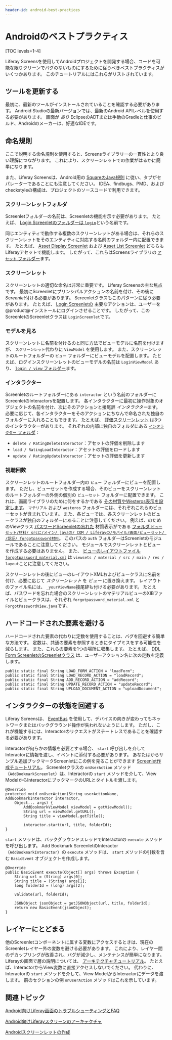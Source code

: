 ```yaml
---
header-id: android-best-practices
---
```


# Androidのベストプラクティス

[TOC levels=1-4]

Liferay Screensを使用してAndroidプロジェクトを開発する場合、コードを可能な限りクリーンでバグのないものにするために従うべきベストプラクティスがいくつかあります。 このチュートリアルにはこれらがリストされています。

## ツールを更新する

最初に、最新のツールがインストールされていることを確認する必要があります。 Android Studioの最新バージョンでは、最新のAndroid APIレベルを使用する必要があります。 画面が *あり* EclipseのADTまたは手動のGradleと仕事のビルド、Androidのメーカーは、好適なIDEです。


<!--
## See the Breaking Changes Document

When updating an app or Screenlet to a new version of Liferay Screens, make sure 
to see the 
[Android breaking changes reference article](/docs/7-0/reference/-/knowledge_base/r/android-breaking-changes). 
This article lists changes to Screens that break functionality in prior 
versions. In most cases, updating your code is relatively straightforward. 
-->

## 命名規則

ここで説明する命名規則を使用すると、Screensライブラリーの一貫性とより良い理解につながります。 これにより、スクリーンレットでの作業がはるかに簡単になります。

また、Liferay Screensは、Android用の [SquareのJava規則](https://github.com/square/java-code-styles) に従い、タブがセパレーターであることにも注意してください。 IDEA、findbugs、PMD、およびcheckstyleの構成は、プロジェクトのソースコードで利用できます。

### スクリーンレットフォルダ

Screenletフォルダーの名前は、Screenletの機能を示す必要があります。 たとえば、 [Login Screenletのフォルダーは `login`](https://github.com/liferay/liferay-screens/tree/master/android/library/src/main/java/com/liferay/mobile/screens/auth/login)という名前です。

同じエンティティで動作する複数のスクリーンレットがある場合は、それらのスクリーンレットをそのエンティティに対応する名前のフォルダー内に配置できます。 たとえば、 [Asset Display Screenlet](/docs/7-1/reference/-/knowledge_base/r/asset-display-screenlet-for-android) および [Asset List Screenlet](/docs/7-1/reference/-/knowledge_base/r/assetlistscreenlet-for-android) どちらもLiferayアセットで機能します。 したがって、これらはScreensライブラリの [`アセット` フォルダー](https://github.com/liferay/liferay-screens/tree/master/android/library/src/main/java/com/liferay/mobile/screens/asset)ます。

### スクリーンレット

スクリーンレットの適切な命名は非常に重要です。 Liferay Screensの主な焦点です。 最初にScreenletにプリンシパルアクションの名前を付け、その後に *Screenlet*付ける必要があります。 Screenletクラスもこのパターンに従う必要があります。 たとえば、 [Login Screenletの](/docs/7-1/reference/-/knowledge_base/r/loginscreenlet-for-android) 主要なアクションは、ユーザーを@product@インストールにログインさせることです。 したがって、このScreenletのScreenletクラスは `LoginScreenlet`です。

### モデルを見る

スクリーンレットに名前を付けるのと同じ方法でビューモデルに名前を付けますが、 `スクリーンレット`代わりに `ViewModel` を使用します。 また、スクリーンレットのルートフォルダーの `ビュー` フォルダーにビューモデルを配置します。 たとえば、ログインスクリーンレットのビューモデルの名前は `LoginViewModel` あり、 [`login / view` フォルダー](https://github.com/liferay/liferay-screens/tree/master/android/library/src/main/java/com/liferay/mobile/screens/auth/login/view)ます。

### インタラクター

Screenletのルートフォルダーにある `interactor` という名前のフォルダーにScreenletのInteractorsを配置します。 各インタラクターに最初に操作対象のオブジェクトの名前を付け、次にそのアクションと接尾辞 *インタラクター*ます。 必要に応じて、各インタラクターをそのアクションにちなんで命名された独自のフォルダーに入れることもできます。 たとえば、 [評価スクリーンレット](/docs/7-1/reference/-/knowledge_base/r/rating-screenlet-for-android) は3つのインタラクターがあります。 それぞれの内部に独自のフォルダにある [ `インタラクター` フォルダ](https://github.com/liferay/liferay-screens/tree/master/android/library/src/main/java/com/liferay/mobile/screens/rating/interactor)：

  - `delete / RatingDeleteInteractor`：アセットの評価を削除します
  - `load / RatingLoadInteractor`：アセットの評価をロードします
  - `update / RatingUpdateInteractor`：アセットの評価を更新します

### 視聴回数

スクリーンレットのルートフォルダー内の `ビュー` フォルダーにビューを配置します。 ただし、ビューセットを作成する場合、そのビューをスクリーンレットのルートフォルダーの外側の個別の `ビューセット` フォルダーに配置できます。 これは、画面ライブラリのために何をするかである [その材質やWesteros表示を設定します](https://github.com/liferay/liferay-screens/tree/master/android/viewsets)。 `マテリアル` および `westeros` フォルダーには、それぞれこれらのビューセットが含まれています。 また、各ビューでは、各スクリーンレットのビュークラスが独自のフォルダーにあることに注意してください。 例えば、のためのViewクラス [パスワードScreenletの忘れた](/docs/7-1/reference/-/knowledge_base/r/forgotpasswordscreenlet-for-android) 材質表示がである [フォルダ `ビューセット/材料/ srcに/メイン/ javaの/ COM / Liferayの/モバイル/画面/ビューセット/ /認証/ forgotpassword材料`](https://github.com/liferay/liferay-screens/tree/master/android/viewsets/material/src/main/java/com/liferay/mobile/screens/viewsets/material/auth/forgotpassword)。 このパスの `auth` フォルダーはScreenletのモジュールであることに注意してください。 モジュールでスクリーンレットとビューを作成する必要はありません。 また、 [ビューのレイアウトファイル `forgotpassword_material.xml`](https://github.com/liferay/liferay-screens/blob/master/android/viewsets/material/src/main/res/layout/forgotpassword_material.xml) は `viewsets / material / src / main / res / layout`ことに注意してください。

スクリーンレットの後にビューのレイアウトXMLおよびビュークラスに名前を付け、必要に応じて *スクリーンレット* を *ビュー* に置き換えます。 レイアウトのファイル名には、 `_yourViewName`接尾辞も付ける必要があります。 たとえば、パスワードを忘れた場合のスクリーンレットのマテリアルビューのXIBファイルとビュークラスは、それぞれ `forgotpassword_material.xml` と `ForgotPasswordView.java`です。

## ハードコードされた要素を避ける

ハードコードされた要素の代わりに定数を使用することは、バグを回避する簡単な方法です。 定数は、共通の要素を参照するときにタイプミスをする可能性を減らします。 また、これらの要素を1つの場所に収集します。 たとえば、 [DDL Form ScreenletのScreenletクラス](https://github.com/liferay/liferay-screens/blob/master/android/library/src/main/java/com/liferay/mobile/screens/ddl/form/DDLFormScreenlet.java) は、ユーザーアクション名に次の定数を定義します。

    public static final String LOAD_FORM_ACTION = "loadForm";
    public static final String LOAD_RECORD_ACTION = "loadRecord";
    public static final String ADD_RECORD_ACTION = "addRecord";
    public static final String UPDATE_RECORD_ACTION = "updateRecord";
    public static final String UPLOAD_DOCUMENT_ACTION = "uploadDocument";

## インタラクターの状態を回避する

Liferay Screensは、 [EventBus](http://greenrobot.org/eventbus/) を使用して、デバイスの向きが変わってもネットワークまたはバックグラウンド操作が失われないようにします。 ただし、これが機能するには、Interactorのリクエストがステートレスであることを確認する必要があります。

Interactorが何らかの情報を必要とする場合、 `start` 呼び出しを介してInteractorに情報を渡し、イベントに添付する必要があります。 あなたはからサンプル追加ブックマークScreenletにこの例を見ることができます [Screenlet作成チュートリアル](/docs/7-1/tutorials/-/knowledge_base/t/creating-android-screenlets)。 Screenletクラスの `onUserAction` メソッド（`AddBookmarkScreenlet`）は、Interactorの `start` メソッドを介して、View ModelからInteractorにブックマークのURLとタイトルを渡します。

    @Override
    protected void onUserAction(String userActionName, AddBookmarkInteractor interactor, 
        Object... args) {
            AddBookmarkViewModel viewModel = getViewModel();
            String url = viewModel.getURL();
            String title = viewModel.getTitle();
    
            interactor.start(url, title, folderId);
    }

`start` メソッドは、バックグラウンドスレッドでInteractorの `execute` メソッドを呼び出します。 Add Bookmark ScreenletのInteractor（`AddBookmarkInteractor`）の `execute` メソッドは、 `start` メソッドの引数を含む `BasicEvent` オブジェクトを作成します。

    @Override
    public BasicEvent execute(Object[] args) throws Exception {
        String url = (String) args[0];
        String title = (String) args[1];
        long folderId = (long) args[2];
    
        validate(url, folderId);
    
        JSONObject jsonObject = getJSONObject(url, title, folderId);
        return new BasicEvent(jsonObject);
    }

## レイヤーにとどまる

他のScreenletコンポーネントに属する変数にアクセスするときは、現在のScreenletレイヤー外の変数を避ける必要があります。 これにより、レイヤー間のデカップリングが改善され、バグが減少し、メンテナンスが簡単になります。 Liferayの画面で層の説明については、 [アーキテクチャチュートリアル](/docs/7-1/tutorials/-/knowledge_base/t/architecture-of-liferay-screens-for-android)。 たとえば、InteractorからView変数に直接アクセスしないでください。 代わりに、Interactorの `start` メソッドを介して、View ModelからInteractorにデータを渡します。 前のセクションの例 `onUserAction` メソッドはこれを示しています。

## 関連トピック

[Android向けLiferay画面のトラブルシューティングとFAQ](/docs/7-1/tutorials/-/knowledge_base/t/liferay-screens-for-android-troubleshooting-and-faqs)

[Android向けLiferayスクリーンのアーキテクチャ](/docs/7-1/tutorials/-/knowledge_base/t/architecture-of-liferay-screens-for-android)

[Androidスクリーンレットの作成](/docs/7-1/tutorials/-/knowledge_base/t/creating-android-screenlets)


<!--
[Android Breaking Changes](/docs/7-0/reference/-/knowledge_base/r/android-breaking-changes)
-->
